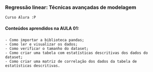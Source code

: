 ### Regressão linear: Técnicas avançadas de modelagem
    Curso Alura :P

#### Conteúdos aprendidos na AULA 01:

###
    - Como importar a biblioteca pandas;
    - Como ler e visualizar os dados;
    - Como verificar o tamanho do dataset;
    - Como criar uma tabela com estatísticas descritivas dos dados do dataset;
    - Como criar uma matriz de correlação dos dados da tabela de estatísticas descritivas.